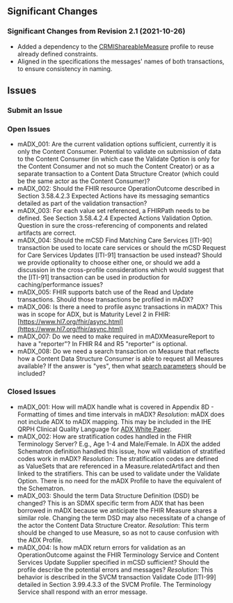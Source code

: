 ## Significant Changes

### Significant Changes from Revision 2.1 (2021-10-26)

- Added a dependency to the [CRMIShareableMeasure](http://hl7.org/fhir/uv/crmi/StructureDefinition/crmi-shareablemeasure) profile to reuse already defined constraints.
- Aligned in the specifications the messages' names of both transactions, to ensure consistency in naming.

## Issues

### Submit an Issue

### Open Issues

- mADX_001: Are the current validation options sufficient, currently it is only the Content Consumer. Potential to validate on submission of data to the Content Consumer (in which case the Validate Option is only for the Content Consumer and not so much the Content Creator) or as a separate transaction to a Content Data Structure Creator (which could be the same actor as the Content Consumer)?
- mADX_002: Should the FHIR resource OperationOutcome described in Section 3.58.4.2.3 Expected Actions have its messaging semantics detailed as part of the validation transaction?
- mADX_003: For each value set referenced, a FHIRPath needs to be defined. See Section 3.58.4.2.4 Expected Actions Validation Option.<br>
Question in sure the cross-referencing of components and related artifacts are correct.
- mADX_004: Should the mCSD Find Matching Care Services [ITI-90] transaction be used to locate care services or should the mCSD Request for Care Services Updates [ITI-91] transaction be used instead? Should we provide optionality to choose either one, or should we add a discussion in the cross-profile considerations which would suggest that the [ITI-91] transaction can be used in production for caching/performance issues?
- mADX_005: FHIR supports batch use of the Read and Update transactions. Should those transactions be profiled in mADX?
- mADX_006: Is there a need to profile async transactions in mADX? This was in scope for ADX, but is Maturity Level 2 in FHIR: [https://www.hl7.org/fhir/async.html](https://www.hl7.org/fhir/async.html)
- mADX_007: Do we need to make required in mADXMeasureReport to have a "reporter"? In FHIR R4 and R5 "reporter" is optional.
- mADX_008: Do we need a search transaction on Measure that reflects how a Content Data Structure Consumer is able to request all Measures available? If the answer is "yes", then what [search parameters](https://build.fhir.org/measure.html#search) should be included?

### Closed Issues

- mADX_001: How will mADX handle what is covered in Appendix 8D - Formatting of times and time intervals in mADX?
*Resolution*: mADX does not include ADX to mADX mapping. This may be included in the IHE QRPH Clinical Quality Language for [ADX White Paper](https://www.ihe.net/uploadedFiles/Documents/QRPH/IHE_QRPH_White_Paper_CQL.pdf).
- mADX_002: How are stratification codes handled in the FHIR Terminology Server? E.g., Age 1-4 and Male/Female. In ADX the added Schematron definition handled this issue, how will validation of stratified codes work in mADX?
*Resolution*: The stratification codes are defined as ValueSets that are referenced in a Measure.relatedArtifact and then linked to the stratifiers. This can be used to validate under the Validate Option. There is no need for the mADX Profile to have the equivalent of the Schematron.
- mADX_003: Should the term Data Structure Definition (DSD) be changed? This is an SDMX specific term from ADX that has been borrowed in mADX because we anticipate the FHIR Measure shares a similar role. Changing the term DSD may also necessitate of a change of the actor the Content Data Structure Creator.
*Resolution*: This term should be changed to use Measure, so as not to cause confusion with the ADX Profile.
- mADX_004: Is how mADX return errors for validation as an OperationOutcome against the FHIR Terminology Service and Content Services Update Supplier specified in mCSD sufficient? Should the profile describe the potential errors and messages?
*Resolution*: This behavior is described in the SVCM transaction Validate Code [ITI-99] detailed in Section 3.99.4.3.3 of the SVCM Profile. The Terminology Service shall respond with an error message.
